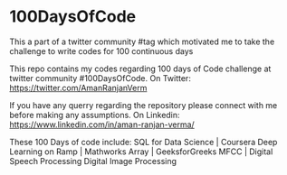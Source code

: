 # 100DaysOfCode
This a part of a twitter community #tag which motivated me to take the challenge to write codes for 100 continuous days

This repo contains my codes regarding 100 days of Code challenge at twitter community #100DaysOfCode.
On Twitter: https://twitter.com/AmanRanjanVerm

If you have any querry regarding the repository please connect with me before making any assumptions. 
On Linkedin: https://www.linkedin.com/in/aman-ranjan-verma/

These 100 Days of code include:
SQL for Data Science | Coursera
Deep Learning on Ramp | Mathworks
Array | GeeksforGreeks
MFCC | Digital Speech Processing
Digital Image Processing
